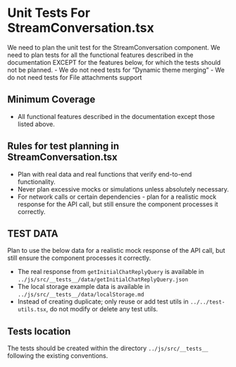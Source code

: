 # Unit Tests For StreamConversation.tsx

We need to plan the unit test for the StreamConversation component. We need to plan tests for all the functional features described in the documentation EXCEPT for the features below, for which the tests should not be planned.
      - We do not need tests for “Dynamic theme merging”
      - We do not need tests for File attachments support

## Minimum Coverage
- All functional features described in the documentation except those listed above.

## Rules for test planning in StreamConversation.tsx
- Plan with real data and real functions that verify end-to-end functionality. 
- Never plan excessive mocks or simulations unless absolutely necessary.
- For network calls or certain dependencies - plan for a realistic mock response for the API call, but still ensure the component processes it correctly.

## TEST DATA 
Plan to use the below data for a realistic mock response of the API call, but still ensure the component processes it correctly.
   - The real response from `getInitialChatReplyQuery` is available in  `../js/src/__tests__/data/getInitialChatReplyQuery.json`
   - The local storage example data is available in `../js/src/__tests__/data/localStorage.md`
   - Instead of creating duplicate; only reuse or add test utils in `../../test-utils.tsx`, do not modify or delete any test utils.

## Tests location
The tests should be created within the directory `../js/src/__tests__` following the existing conventions.